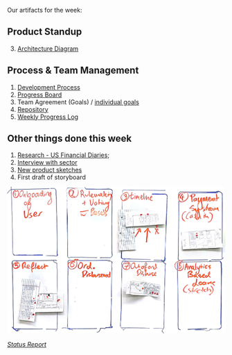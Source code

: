 Our artifacts for the week:

## Product Standup

3. [Architecture Diagram](https://github.com/Cash-Economy/BMGF/blob/master/Artifacts/elements/architecture-diagram/Architecture%20Diagram.md)

## Process & Team Management

1. [Development Process](https://github.com/Cash-Economy/BMGF/blob/master/process/Weekly%20development%20process.md)
2. [Progress Board](https://github.com/Cash-Economy/BMGF/issues)
3. Team Agreement (Goals) / [individual goals](https://github.com/Cash-Economy/BMGF/tree/master/Artifacts/elements/goals)
4. [Repository](https://github.com/Cash-Economy/BMGF/blob/master/Artifacts/Artifact%20Pack%203.md)
4. [Weekly Progress Log](https://github.com/Cash-Economy/BMGF/blob/master/process/Weekly%20Progress%20Log.md)

## Other things done this week

1. [Research - US Financial Diaries](https://github.com/Cash-Economy/BMGF/blob/master/research/US%20Financial%20Diaries%20-%20summary%20of%20families.md);
2. [Interview with sector](https://github.com/Cash-Economy/BMGF/blob/master/research/Vox%20Populi.md)
3. [New product sketches](https://github.com/Cash-Economy/BMGF/tree/master/Artifacts/elements/product-sketches/post-research)
4. First draft of storyboard

![Storyboard](https://github.com/Cash-Economy/BMGF/blob/master/Artifacts/elements/storyboard/Storyboard%20v1.jpg?raw=true "Version 1 of Storyboard")


[*Status Report*](https://github.com/Cash-Economy/BMGF/blob/master/Artifacts/Status-Report/Status%20Report%203.md)


